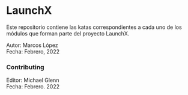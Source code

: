 # LaunchX

Este repositorio contiene las katas correspondientes a cada uno de los módulos que forman parte del proyecto LaunchX.

Autor: Marcos López
<br>
Fecha: Febrero, 2022
### Contributing 
Editor: Michael Glenn
<br>
Fecha: Febrero. 2022
